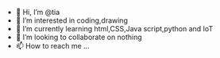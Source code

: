 - 👋 Hi, I’m @tia
- 👀 I’m interested in coding,drawing
- 🌱 I’m currently learning html,CSS,Java script,python and IoT
- 💞️ I’m looking to collaborate on nothing
- 📫 How to reach me ...

<!---
tiahackz/tiahackz is a ✨ special ✨ repository because its `README.md` (this file) appears on your GitHub profile.
You can click the Preview link to take a look at your changes.
--->
